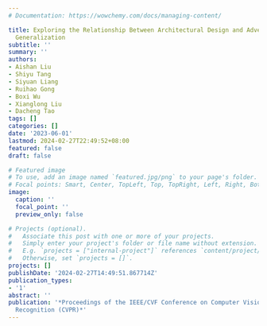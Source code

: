 ```yaml
---
# Documentation: https://wowchemy.com/docs/managing-content/

title: Exploring the Relationship Between Architectural Design and Adversarially Robust
  Generalization
subtitle: ''
summary: ''
authors:
- Aishan Liu
- Shiyu Tang
- Siyuan Liang
- Ruihao Gong
- Boxi Wu
- Xianglong Liu
- Dacheng Tao
tags: []
categories: []
date: '2023-06-01'
lastmod: 2024-02-27T22:49:52+08:00
featured: false
draft: false

# Featured image
# To use, add an image named `featured.jpg/png` to your page's folder.
# Focal points: Smart, Center, TopLeft, Top, TopRight, Left, Right, BottomLeft, Bottom, BottomRight.
image:
  caption: ''
  focal_point: ''
  preview_only: false

# Projects (optional).
#   Associate this post with one or more of your projects.
#   Simply enter your project's folder or file name without extension.
#   E.g. `projects = ["internal-project"]` references `content/project/deep-learning/index.md`.
#   Otherwise, set `projects = []`.
projects: []
publishDate: '2024-02-27T14:49:51.867714Z'
publication_types:
- '1'
abstract: ''
publication: '*Proceedings of the IEEE/CVF Conference on Computer Vision and Pattern
  Recognition (CVPR)*'
---
```

